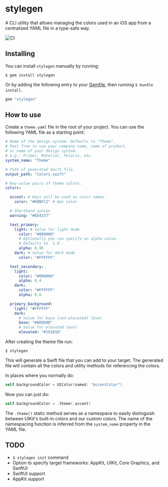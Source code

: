 # stylegen

A CLI utility that allows managing the colors used in an iOS app from a centralized YAML file in a type-safe way.

![CI](https://github.com/raymondjavaxx/stylegen/workflows/CI/badge.svg?branch=master)

## Installing

You can install `stylegen` manually by running:

```shell
$ gem install stylegen
```

Or by adding the following entry to your [Gemfile](https://guides.cocoapods.org/using/a-gemfile.html), then running `$ bundle install`.

```ruby
gem "stylegen"
```

## How to use

Create a `theme.yaml` file in the root of your project. You can use the following YAML file as a starting point:

```yaml
# Name of the design system. Defaults to "Theme".
# Feel free to use your company name, name of product,
# or name of your design system.
# e.g.: Primer, Material, Polaris, etc.
system_name: "Theme"

# Path of generated Swift file.
output_path: "Colors.swift"

# Key-value pairs of theme colors.
colors:

  accent: # Keys will be used as color names.
    color: "#00BFC2" # Hex color

  # Shorthand syntax  
  warning: "#ED4337"

  text_primary:
    light: # Value for light mode
      color: "#000000"
      # Optionally you can specify an alpha value.
      # Defaults to `1.0`.
      alpha: 0.95
    dark: # Value for dark mode
      color: "#FFFFFF"

  text_secondary:
    light:
      color: "#000000"
      alpha: 0.4
    dark:
      color: "#FFFFFF"
      alpha: 0.6

  primary_background:
    light: "#FFFFFF"
    dark:
      # Value for base (non-elevated) level
      base: "#0D0D0D"
      # Value for elevated level
      elevated: "#191D1D"
```

After creating the theme file run:

```shell
$ stylegen
```

This will generate a Swift file that you can add to your target. The generated file will contain all the colors and utility methods for referencing the colors.

In places where you normally do:

```swift
self.backgroundColor = UIColor(named: "AccentColor")
```

Now you can just do:

```swift
self.backgroundColor = .theme(.accent)
```

The `.theme()` static method serves as a namespace to easily distinguish between UIKit's built-in colors and our custom colors. The name of the namespacing function is inferred from the `system_name` property in the YAML file.

## TODO

* `$ stylegen init` command
* Option to specify target frameworks: AppKit, UIKit, Core Graphics, and SwiftUI
* SwiftUI support
* AppKit support
